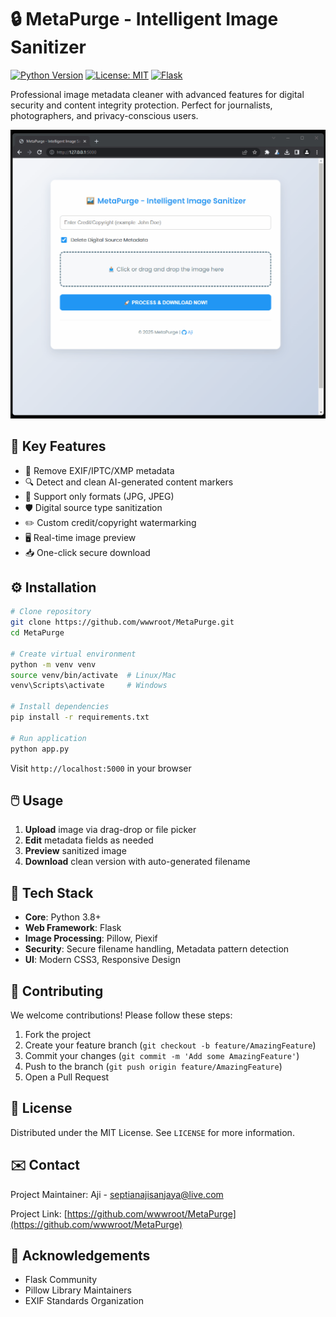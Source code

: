 # 🔒 MetaPurge - Intelligent Image Sanitizer

[![Python Version](https://img.shields.io/badge/python-3.8%2B-blue)](https://python.org)
[![License: MIT](https://img.shields.io/badge/License-MIT-yellow.svg)](https://opensource.org/licenses/MIT)
[![Flask](https://img.shields.io/badge/Flask-2.0%2B-lightgrey)](https://flask.palletsprojects.com)

Professional image metadata cleaner with advanced features for digital security and content integrity protection. Perfect for journalists, photographers, and privacy-conscious users.

![Demo Screenshot](docs/demo.gif)

## 🌟 Key Features
- 🚫 Remove EXIF/IPTC/XMP metadata
- 🔍 Detect and clean AI-generated content markers
- 📸 Support only formats (JPG, JPEG)
- 🛡️ Digital source type sanitization
- ✏️ Custom credit/copyright watermarking
- 🖥️ Real-time image preview
- 📥 One-click secure download

## ⚙️ Installation
```bash
# Clone repository
git clone https://github.com/wwwroot/MetaPurge.git
cd MetaPurge

# Create virtual environment
python -m venv venv
source venv/bin/activate  # Linux/Mac
venv\Scripts\activate     # Windows

# Install dependencies
pip install -r requirements.txt

# Run application
python app.py
```
Visit `http://localhost:5000` in your browser

## 🖱️ Usage
1. **Upload** image via drag-drop or file picker
2. **Edit** metadata fields as needed
3. **Preview** sanitized image
4. **Download** clean version with auto-generated filename

## 🧠 Tech Stack
- **Core**: Python 3.8+
- **Web Framework**: Flask
- **Image Processing**: Pillow, Piexif
- **Security**: Secure filename handling, Metadata pattern detection
- **UI**: Modern CSS3, Responsive Design

## 🤝 Contributing
We welcome contributions! Please follow these steps:
1. Fork the project
2. Create your feature branch (`git checkout -b feature/AmazingFeature`)
3. Commit your changes (`git commit -m 'Add some AmazingFeature'`)
4. Push to the branch (`git push origin feature/AmazingFeature`)
5. Open a Pull Request

## 📜 License
Distributed under the MIT License. See `LICENSE` for more information.

## ✉️ Contact
Project Maintainer: Aji - septianajisanjaya@live.com

Project Link: [https://github.com/wwwroot/MetaPurge](https://github.com/wwwroot/MetaPurge)

## 🙏 Acknowledgements
- Flask Community
- Pillow Library Maintainers
- EXIF Standards Organization
